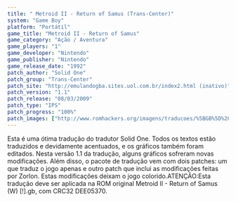```yaml
---
title: " Metroid II - Return of Samus (Trans-Center)"
system: "Game Boy"
platform: "Portátil"
game_title: "Metroid II - Return of Samus"
game_category: "Ação / Aventura"
game_players: "1"
game_developer: "Nintendo"
game_publisher: "Nintendo"
game_release_date: "1992"
patch_author: "Solid One"
patch_group: "Trans-Center"
patch_site: "http://emulandogba.sites.uol.com.br/index2.html (inativo)"
patch_version: "1.1"
patch_release: "08/03/2009"
patch_type: "IPS"
patch_progress: "100%"
patch_images: ["http://www.romhackers.org/imagens/traducoes/%5BGB%5D%20Metroid%20II%20-%20Return%20of%20Samus%20-%20Trans-Center%20-%2001.gif","http://www.romhackers.org/imagens/traducoes/%5BGB%5D%20Metroid%20II%20-%20Return%20of%20Samus%20-%20Trans-Center%20-%2002.gif","http://www.romhackers.org/imagens/traducoes/%5BGB%5D%20Metroid%20II%20-%20Return%20of%20Samus%20-%20Trans-Center%20-%2003.gif"]
---
```

Esta é uma ótima tradução do tradutor Solid One. Todos os textos estão traduzidos e devidamente acentuados, e os gráficos também foram editados. Nesta versão 1.1 da tradução, alguns gráficos sofreram novas modificações. Além disso, o pacote de tradução vem com dois patches: um que traduz o jogo apenas e outro patch que inclui as modificações feitas por Zorlon. Estas modificações deixam o jogo colorido.ATENÇÃO:Esta tradução deve ser aplicada na ROM original Metroid II - Return of Samus (W) [!].gb, com CRC32 DEE05370.
